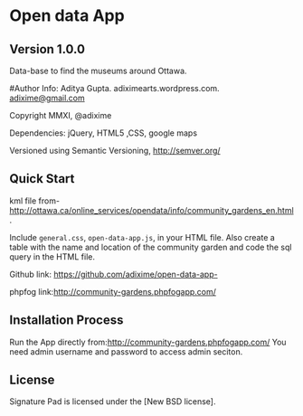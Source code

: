 # Open data App
## Version 1.0.0
Data-base to find the museums around Ottawa.


#Author Info: 
Aditya Gupta. adiximearts.wordpress.com.
adixime@gmail.com

Copyright MMXI, @adixime 

Dependencies: jQuery, HTML5 ,CSS, google maps

Versioned using Semantic Versioning, <http://semver.org/>

## Quick Start
 kml file from-http://ottawa.ca/online_services/opendata/info/community_gardens_en.html.

 Include `general.css`, `open-data-app.js`, in your HTML file. Also create a table with the name and location of the community garden and code the sql query in the HTML file.

 Github link: <https://github.com/adixime/open-data-app->

 phpfog link:<http://community-gardens.phpfogapp.com/>

## Installation Process
Run the App directly from:<http://community-gardens.phpfogapp.com/>
You need admin username and password to access admin seciton.



## License
Signature Pad is licensed under the [New BSD license].


